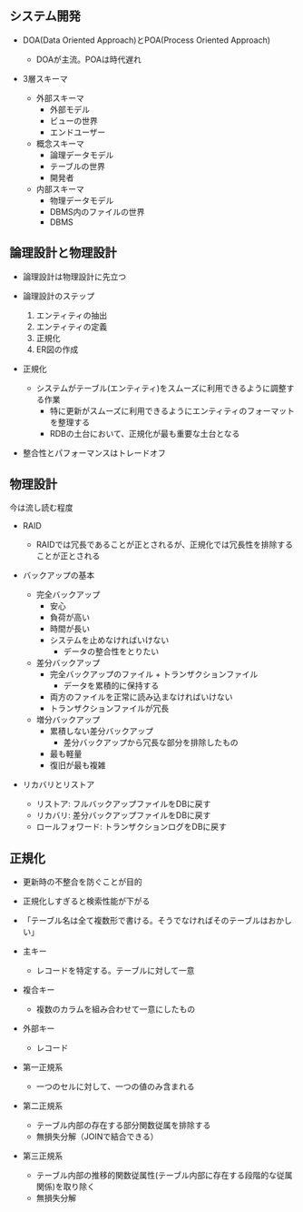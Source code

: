 ## システム開発

- DOA(Data Oriented Approach)とPOA(Process Oriented Approach)
  - DOAが主流。POAは時代遅れ

- 3層スキーマ
  - 外部スキーマ
    - 外部モデル
    - ビューの世界
    - エンドユーザー
  - 概念スキーマ
    - 論理データモデル
    - テーブルの世界
    - 開発者
  - 内部スキーマ
    - 物理データモデル
    - DBMS内のファイルの世界
    - DBMS

## 論理設計と物理設計

- 論理設計は物理設計に先立つ

- 論理設計のステップ
  1. エンティティの抽出
  2. エンティティの定義
  3. 正規化
  4. ER図の作成

- 正規化
  - システムがテーブル(エンティティ)をスムーズに利用できるように調整する作業
    - 特に更新がスムーズに利用できるようにエンティティのフォーマットを整理する
    - RDBの土台において、正規化が最も重要な土台となる

- 整合性とパフォーマンスはトレードオフ

## 物理設計
今は流し読む程度

- RAID
  - RAIDでは冗長であることが正とされるが、正規化では冗長性を排除することが正とされる

- バックアップの基本
  - 完全バックアップ
    - 安心
    - 負荷が高い
    - 時間が長い
    - システムを止めなければいけない
      - データの整合性をとりたい
  - 差分バックアップ
    - 完全バックアップのファイル + トランザクションファイル
      - データを累積的に保持する
    - 両方のファイルを正常に読み込まなければいけない
    - トランザクションファイルが冗長
  - 増分バックアップ
    - 累積しない差分バックアップ
      - 差分バックアップから冗長な部分を排除したもの
    - 最も軽量
    - 復旧が最も複雑

- リカバリとリストア
  - リストア: フルバックアップファイルをDBに戻す
  - リカバリ: 差分バックアップファイルをDBに戻す
  - ロールフォワード: トランザクションログをDBに戻す

## 正規化
- 更新時の不整合を防ぐことが目的
- 正規化しすぎると検索性能が下がる

- 「テーブル名は全て複数形で書ける。そうでなければそのテーブルはおかしい」

- 主キー
  - レコードを特定する。テーブルに対して一意
- 複合キー
  - 複数のカラムを組み合わせて一意にしたもの
- 外部キー
  - レコード

- 第一正規系
  - 一つのセルに対して、一つの値のみ含まれる
- 第二正規系
  - テーブル内部の存在する部分関数従属を排除する
  - 無損失分解（JOINで結合できる）
- 第三正規系
  - テーブル内部の推移的関数従属性(テーブル内部に存在する段階的な従属関係)を取り除く
  - 無損失分解
